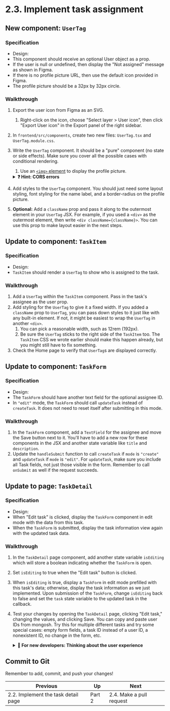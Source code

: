 # 2.3. Implement task assignment

## New component: `UserTag`

### Specification

- Design:
- This component should receive an optional User object as a prop.
- If the user is null or undefined, then display the "Not assigned" message as shown in Figma.
- If there is no profile picture URL, then use the default icon provided in Figma.
- The profile picture should be a 32px by 32px circle.

### Walkthrough

1. Export the user icon from Figma as an SVG.
   1. Right-click on the icon, choose "Select layer > User icon", then click "Export User icon" in the Export panel of the right sidebar.
2. In `frontend/src/components`, create two new files: `UserTag.tsx` and `UserTag.module.css`.
3. Write the `UserTag` component. It should be a "pure" component (no state or side effects). Make sure you cover all the possible cases with conditional rendering.

   1. Use an [`<img>` element](https://developer.mozilla.org/en-US/docs/Web/HTML/Element/img) to display the profile picture.
   <details>
   <summary><strong>❓ Hint: CORS errors</strong></summary>

   _You might encounter a CORS (Cross-Origin Resource Sharing) permission error caused by the profile picture. This happens because browsers block requests for any resource that's not from the same origin (in our case, `localhost:3000`) by default for security reasons. You can ignore these errors and just use the example profile pictures that we provided (see Part 2.1)._
   </details>

4. Add styles to the `UserTag` component. You should just need some layout styling, font styling for the name label, and a border-radius on the profile picture.
5. **Optional:** Add a `className` prop and pass it along to the outermost element in your `UserTag` JSX. For example, if you used a `<div>` as the outermost element, then write `<div className={className}>`. You can use this prop to make layout easier in the next steps.

## Update to component: `TaskItem`

### Specification

- Design:
- `TaskItem` should render a `UserTag` to show who is assigned to the task.

### Walkthrough

1. Add a `UserTag` within the `TaskItem` component. Pass in the task's assignee as the user prop.
2. Add styling for the `UserTag` to give it a fixed width. If you added a `className` prop to `UserTag`, you can pass down styles to it just like with any built-in element. If not, it might be easiest to wrap the `UserTag` in another `<div>`.
   1. You can pick a reasonable width, such as 12rem (192px).
   2. Be sure the `UserTag` sticks to the right side of the `TaskItem` too. The `TaskItem` CSS we wrote earlier should make this happen already, but you might still have to fix something.
3. Check the Home page to verify that `UserTag`s are displayed correctly.

## Update to component: `TaskForm`

### Specification

- Design:
- The `TaskForm` should have another text field for the optional assignee ID.
- In `"edit"` mode, the `TaskForm` should call `updateTask` instead of `createTask`. It does not need to reset itself after submitting in this mode.

### Walkthrough

1. In the `TaskForm` component, add a `TextField` for the assignee and move the Save button next to it. You'll have to add a new row for these components in the JSX and another state variable like `title` and `description`.
2. Update the `handleSubmit` function to call `createTask` if `mode` is `"create"` and `updateTask` if `mode` is `"edit"`. For `updateTask`, make sure you include all Task fields, not just those visible in the form. Remember to call `onSubmit` as well if the request succeeds.

## Update to page: `TaskDetail`

### Specification

- Design:
- When "Edit task" is clicked, display the `TaskForm` component in edit mode with the data from this task.
- When the `TaskForm` is submitted, display the task information view again with the updated task data.

### Walkthrough

1. In the `TaskDetail` page component, add another state variable `isEditing` which will store a boolean indicating whether the `TaskForm` is open.
2. Set `isEditing` to true when the "Edit task" button is clicked.
3. When `isEditing` is true, display a `TaskForm` in edit mode prefilled with this task's data; otherwise, display the task information as we just implemented. Upon submission of the `TaskForm`, change `isEditing` back to false and set the `task` state variable to the updated task in the callback.
4. Test your changes by opening the `TaskDetail` page, clicking "Edit task," changing the values, and clicking Save. You can copy and paste user IDs from mongosh. Try this for multiple different tasks and try some special cases: empty form fields, a task ID instead of a user ID, a nonexistent ID, no change in the form, etc.
   <details>
   <summary><strong>🤔 For new developers: Thinking about the user experience</strong></summary>

   _Pasting user IDs manually isn't a great user experience. In a real project, we could use some kind of dropdown selection menu, possibly with a search bar to filter by name. Can you think of other ways to design this interaction?_
   </details>

## Commit to Git

Remember to add, commit, and push your changes!

| Previous                            | Up     | Next                     |
| ----------------------------------- | ------ | ------------------------ |
| 2.2. Implement the task detail page | Part 2 | 2.4. Make a pull request |
